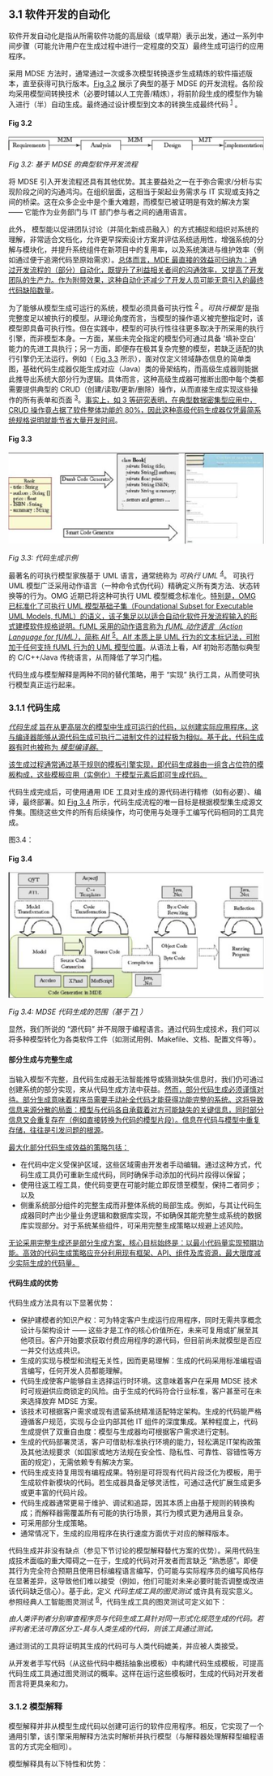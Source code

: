 ## 3.1 软件开发的自动化
软件开发自动化是指从所需软件功能的高层级（或早期）表示出发，通过一系列中间步骤（可能允许用户在生成过程中进行一定程度的交互）最终生成可运行的应用程序。

采用 MDSE 方法时，通常通过一次或多次模型转换逐步生成精炼的软件描述版本，直至获得可执行版本。[Fig 3.2](#fig-32) 展示了典型的基于 MDSE 的开发流程。各阶段均采用模型间转换技术（必要时辅以人工完善/精炼），将前阶段生成的模型作为输入进行（半）自动生成。最终通过设计模型到文本的转换生成最终代码 <sup>[1](0.md#1)</sup> 。

#### Fig 3.2
![Fig 3.2](../img/fig3.2.png)

*Fig 3.2: 基于 MDSE 的典型软件开发流程*

将 MDSE 引入开发流程还具有其他优势。其主要益处之一在于弥合需求/分析与实现阶段之间的沟通鸿沟。在组织层面，这相当于架起业务需求与 IT 实现或支持之间的桥梁。这在众多企业中是个重大难题，而模型已被证明是有效的解决方案 —— 它能作为业务部门与 IT 部门参与者之间的通用语言。

此外， 模型能以促进团队讨论（并简化新成员融入）的方式捕捉和组织对系统的理解，非常适合文档化，允许更早探索设计方案并评估系统适用性，增强系统的分解与模块化，并提升系统组件在新项目中的复用率，以及系统演进与维护效率（例如通过便于追溯代码至原始需求）。<ins>总体而言，MDE 最直接的效益可归纳为：通过开发流程的（部分）自动化，既提升了利益相关者间的沟通效率，又提高了开发团队的生产力。作为附带效果，这种自动化还减少了开发人员可能无意引入的最终代码缺陷数量</ins>。

为了能够从模型生成可运行的系统，模型必须具备可执行性 <sup>[2](0.md#2)</sup> 。*可执行模型* 是指完整度足以被执行的模型。从理论角度而言，当模型的操作语义被完整指定时，该模型即具备可执行性。但在实践中，模型的可执行性往往更多取决于所采用的执行引擎，而非模型本身。一方面，某些未完全指定的模型仍可通过具备 '填补空白' 能力的先进工具执行；另一方面，即便存在极其复杂完整的模型，若缺乏适配的执行引擎仍无法运行。例如（ [Fig 3.3](#fig-33) 所示），面对仅定义领域静态信息的简单类图，基础代码生成器仅能生成对应（Java）类的骨架结构，而高级生成器则能据此推导出系统大部分行为逻辑。具体而言，这种高级生成器可推断出图中每个类都需要提供典型的 CRUD（创建/读取/更新/删除）操作，从而直接生成实现这些操作的所有表单和页面 <sup>[3](0.md#3)</sup>。<ins>事实上，如 [3](../bibliography.md#3) 等研究表明，在典型数据密集型应用中，CRUD 操作竟占据了软件整体功能的 80%，因此这种高级代码生成器仅凭最简系统规格说明就能节省大量开发时间</ins>。

#### Fig 3.3
![Fig 3.3](../img/fig3.3.png)

*Fig 3.3: 代码生成示例*

最著名的可执行模型家族基于 UML 语言，通常统称为 *可执行 UML* <sup>[4](0.md#4)</sup>。 可执行 UML 模型广泛采用动作语言（一种命令式伪代码）精确定义所有类方法、状态转换等的行为。OMG 近期已将这种可执行 UML 模型概念标准化。<ins>特别是，OMG 已标准化了可执行 UML 模型基础子集（Foundational Subset for Executable UML Models, fUML）的语义，该子集足以以适合自动化软件开发流程输入的形式建模软件规格说明。fUML 采用的动作语言称为 *fUML 动作语言（Action Language for fUML）*，简称 Alf <sup>[5](0.md#5)</sup>。Alf 本质上是 UML 行为的文本标记法，可附加于任何支持 fUML 行为的 UML 模型位置</ins>。从语法上看，Alf 初始形态酷似典型的 C/C++/Java 传统语言，从而降低了学习门槛。

代码生成与模型解释是两种不同的替代策略，用于 “实现” 执行工具，从而使可执行模型真正运行起来。

### 3.1.1 代码生成
<ins>*代码生成* 旨在从更高层次的模型中生成可运行的代码，以创建实际应用程序，这与编译器能够从源代码生成可执行二进制文件的过程极为相似。基于此，代码生成器有时也被称为 *模型编译器*。</ins>

<ins>该生成过程通常通过基于规则的模板引擎实现，即代码生成器由一组含占位符的模板构成，这些模板应用（实例化）于模型元素后即可生成代码。</ins>

代码生成完成后，可使用通用 IDE 工具对生成的源代码进行精修（如有必要）、编译，最终部署。如 [Fig 3.4](#fig-34) 所示，代码生成流程的唯一目标是根据模型集生成源文件集。围绕这些文件的所有后续操作，均可使用与处理手工编写代码相同的工具完成。

图3.4：

#### Fig 3.4
![Fig 3.4](../img/fig3.4.png)

*Fig 3.4: MDSE 代码生成的范围（基于 [71](../bibliography.md#71) ）*

显然，我们所说的 “源代码” 并不局限于编程语言。通过代码生成技术，我们可以将多种模型转化为各类软件工件（如测试用例、Makefile、文档、配置文件等）。

#### 部分生成与完整生成

当输入模型不完整，且代码生成器无法智能推导或猜测缺失信息时，我们仍可通过创建系统的部分实现，来从代码生成方法中获益。<ins>然而，部分代码生成必须谨慎对待。部分生成意味着程序员需要手动补全代码才能获得功能完整的系统。这将导致信息来源分散的局面：模型与代码各自承载着对方可能缺失的关键信息，同时部分信息又会重复存在（例如直接转换为代码的模型片段）。信息在代码与模型中重复存储，往往是引发问题的根源</ins>。

<ins>最大化部分代码生成效益的策略包括：</ins>

- 在代码中定义受保护区域，这些区域需由开发者手动编辑。通过这种方式，代码生成工具仍可重新生成代码，同时确保手动添加的代码片段得以保留；
- 使用往返工程工具，使代码变更在可能时能立即反馈至模型，保持二者同步；以及
- 侧重系统部分组件的完整生成而非整体系统的局部生成。例如，与其让代码生成器同时产出少量业务逻辑和数据库实现，不如确保其能完整生成系统的数据库实现部分。对于系统某些组件，可采用完整生成策略以规避上述风险。

<ins>无论采用完整生成还是部分生成方案，核心目标始终是：以最小代码量实现预期功能。高效的代码生成策略应充分利用现有框架、API、组件及库资源，最大限度减少实际生成的代码量。</ins>

#### 代码生成的优势

代码生成方法具有以下显著优势：

- 保护建模者的知识产权：可为特定客户生成运行应用程序，同时无需共享概念设计与架构设计 —— 这些才是工作的核心价值所在，未来可复用或扩展至其他项目。客户开始要求获取付费应用程序的源代码，但目前尚未就模型是否应一并交付达成共识。
- 生成的实现与模型和流程无关性，因而更易理解：生成的代码采用标准编程语言编写，任何开发人员都能理解。
- 代码生成使客户能够自主选择运行时环境。这意味着客户在采用 MDSE 技术时可规避供应商锁定的风险。由于生成的代码符合行业标准，客户甚至可在未来选择放弃 MDSE 方案。
- 该技术可根据客户需求或现有遗留系统精准适配特定架构。生成的代码能严格遵循客户规范，实现与企业内部其他 IT 组件的深度集成。某种程度上，代码生成提供了双重自由度：模型与生成器均可根据客户需求进行定制。
- 生成的代码部署灵活，客户可借助标准执行环境的能力，轻松满足IT架构政策及其他法规要求（如国家或地方法规在安全性、隐私性、可靠性、容错性等方面的规定），无需依赖专有解决方案。
- 代码生成支持复用现有编程成果。特别是可将现有代码片段泛化为模板，用于生成软件新模块的代码。若生成器具备足够灵活性，可通过迭代扩展生成更多或更丰富的代码片段。
- 代码生成器通常更易于维护、调试和追踪，因其本质上由基于规则的转换构成；而解释器需覆盖所有可能的执行场景，其行为模式更为通用且复杂。
- 可采用部分生成策略。
- 通常情况下，生成的应用程序在执行速度方面优于对应的解释版本。

代码生成并非没有缺点（参见下节讨论的模型解释替代方案的优势）。采用代码生成技术面临的重大障碍之一在于，生成的代码对开发者而言缺乏 “熟悉感”。即便其行为完全符合预期且使用目标编程语言编写，仍可能与实际程序员的编写风格存在显著差异，这导致他们难以接受（例如，他们可能对未来必要时能否调整或改进该代码缺乏信心）。基于此，定义 *代码生成工具的图灵测试* 或许具有现实意义。参照经典人工智能图灵测试 <sup>[6](0.md#6)</sup>，代码生成工具的图灵测试可定义如下：

*由人类评判者分别审查程序员与代码生成工具针对同一形式化规范生成的代码。若评判者无法可靠区分工-具与人类生成的代码，则该工具通过测试。*

通过测试的工具将证明其生成的代码可与人类代码媲美，并应被人类接受。

从开发者手写代码（从这些代码中概括抽象出模板）中构建代码生成模板，可提高代码生成工具通过图灵测试的概率。这样在运行这些模板时，生成的代码对开发者而言将更具亲和力。

### 3.1.2 模型解释
模型解释并非从模型生成代码以创建可运行的软件应用程序。相反，它实现了一个通用引擎，该引擎采用解释方法实时解析并执行模型（与解释器处理解释型编程语言的方式完全相同）。

模型解释具有以下特性和优势：
